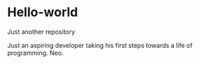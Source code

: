 # Hello-world
Just another repository
</br>
<p>Just an aspiring developer taking his first steps towards a life of programming. Neo.</p>
